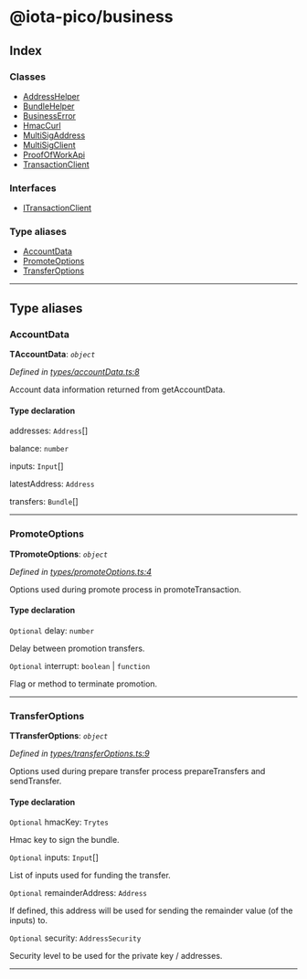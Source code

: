 
#  @iota-pico/business

## Index

### Classes

* [AddressHelper](classes/addresshelper.md)
* [BundleHelper](classes/bundlehelper.md)
* [BusinessError](classes/businesserror.md)
* [HmacCurl](classes/hmaccurl.md)
* [MultiSigAddress](classes/multisigaddress.md)
* [MultiSigClient](classes/multisigclient.md)
* [ProofOfWorkApi](classes/proofofworkapi.md)
* [TransactionClient](classes/transactionclient.md)

### Interfaces

* [ITransactionClient](interfaces/itransactionclient.md)

### Type aliases

* [AccountData](#accountdata)
* [PromoteOptions](#promoteoptions)
* [TransferOptions](#transferoptions)

---

## Type aliases

<a id="accountdata"></a>

###  AccountData

**ΤAccountData**: *`object`*

*Defined in [types/accountData.ts:8](https://github.com/iota-pico/business/blob/d578214/src/types/accountData.ts#L8)*

Account data information returned from getAccountData.

#### Type declaration

 addresses: `Address`[]

 balance: `number`

 inputs: `Input`[]

 latestAddress: `Address`

 transfers: `Bundle`[]

___
<a id="promoteoptions"></a>

###  PromoteOptions

**ΤPromoteOptions**: *`object`*

*Defined in [types/promoteOptions.ts:4](https://github.com/iota-pico/business/blob/d578214/src/types/promoteOptions.ts#L4)*

Options used during promote process in promoteTransaction.

#### Type declaration

`Optional`  delay: `number`

Delay between promotion transfers.

`Optional`  interrupt:  `boolean` &#124; `function`

Flag or method to terminate promotion.

___
<a id="transferoptions"></a>

###  TransferOptions

**ΤTransferOptions**: *`object`*

*Defined in [types/transferOptions.ts:9](https://github.com/iota-pico/business/blob/d578214/src/types/transferOptions.ts#L9)*

Options used during prepare transfer process prepareTransfers and sendTransfer.

#### Type declaration

`Optional`  hmacKey: `Trytes`

Hmac key to sign the bundle.

`Optional`  inputs: `Input`[]

List of inputs used for funding the transfer.

`Optional`  remainderAddress: `Address`

If defined, this address will be used for sending the remainder value (of the inputs) to.

`Optional`  security: `AddressSecurity`

Security level to be used for the private key / addresses.

___

